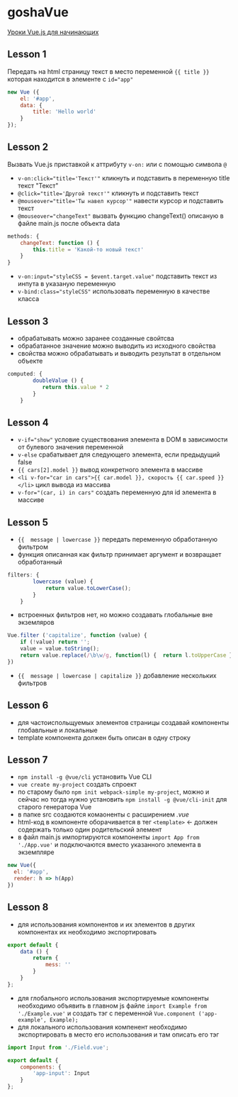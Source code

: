 # goshaVue

[Уроки Vue.js для начинающих](https://www.youtube.com/playlist?list=PL0lO_mIqDDFVVNsIt02JBIdBkjNVHIoum)

## Lesson 1

Передать на html страницу текст в место переменной ``{{ title }}`` которая находится в элементе с ``id="app"``

```js
new Vue ({
    el: '#app',
    data: {
        title: 'Hello world'
    }
});
```

## Lesson 2

Вызвать Vue.js приставкой к аттрибуту ``v-on:`` или с помощью символа ``@``

- ``v-on:click="title='Текст'"`` кликнуть и подставить в переменную title текст "Текст"
- ``@click="title='Другой текст'"`` кликнуть и подставить текст
- ``@mouseover="title='Ты навел курсор'"`` навести курсор и подставить текст
- ``@mouseover="changeText"`` вызвать функцию changeText() описаную в файле main.js после объекта data

```js
methods: {
    changeText: function () {
        this.title = 'Какой-то новый текст'
    }
}
```

- ``v-on:input="styleCSS = $event.target.value"`` подставить текст из инпута в указаную переменную
- ``v-bind:class="styleCSS"`` использовать переменную в качестве класса

## Lesson 3

- обрабатывать можно заранее созданные свойтсва
- обрабатанное значение можно выводить из исходного свойства
- свойства можно обрабатывать и выводить результат в отдельном объекте

```js
computed: {
        doubleValue () {
           return this.value * 2
        }
    }
```

## Lesson 4

- ``v-if="show"`` условие существования элемента в DOM в зависимости от булевого значения переменной
- ``v-else`` срабатывает для следующего элемента, если предыдущий false
- ``{{ cars[2].model }}`` вывод конкретного элемента в массиве
- ``<li v-for="car in cars">{{ car.model }}, скорость {{ car.speed }}</li>`` цикл вывода из массива
- ``v-for="(car, i) in cars"`` создать переменную для id элемента в массиве 

## Lesson 5

- ``{{  message | lowercase }}`` передать переменную обработанную фильтром
- функция описанная как фильтр принимает аргумент и возвращает обработанный

```js
filters: {
        lowercase (value) {
            return value.toLowerCase();
        }
    }
```

- встроенных фильтров нет, но можно создавать глобальные вне экземляров

```js
Vue.filter ('capitalize', function (value) {
    if (!value) return '';
    value = value.toString();
    return value.replace(/\b\w/g, function(l) {  return l.toUpperCase })
})
```

- ``{{  message | lowercase | capitalize }}`` добавление нескольких фильтров

## Lesson 6

- для частоиспольщуемых элементов страницы создавай компоненты глобавльные и локальные
- template компонента должен быть описан в одну строку

## Lesson 7

- ``npm install -g @vue/cli`` установить Vue CLI
- ``vue create my-project`` создать спроект
- по старому было ``npm init webpack-simple my-project``, можно и сейчас но тогда нужно установить ``npm install -g @vue/cli-init`` для старого генератора Vue
- в папке src создаются комаоненты с расширением *.vue*
- html-код в компоненте оборачивается в тег ``<template>`` ← должен содержать только один родительский элемент
- в файл main.js импортируются компоненты ``import App from './App.vue'`` и подключаются вместо указанного элемента в экземпляре

```js
new Vue({
  el: '#app',
  render: h => h(App)
})
```

## Lesson 8

- для использования компонентов и их элементов в других  компонентах их необходимо экспортировать

```js
export default {
    data () {
        return {
            mess: ''
        }
    }
};
```

- для глобального использования экспортируемые компоненты необходимо объявить в главном js файле ``import Example from './Example.vue'`` и создать тэг с переменной ``Vue.component ('app-example', Example);``
- для локального использования компенент необходимо экспортировать в место его использования и там описать его тэг

```js
import Input from './Field.vue';

export default {
    components: {
        'app-input': Input
    }
};
```



